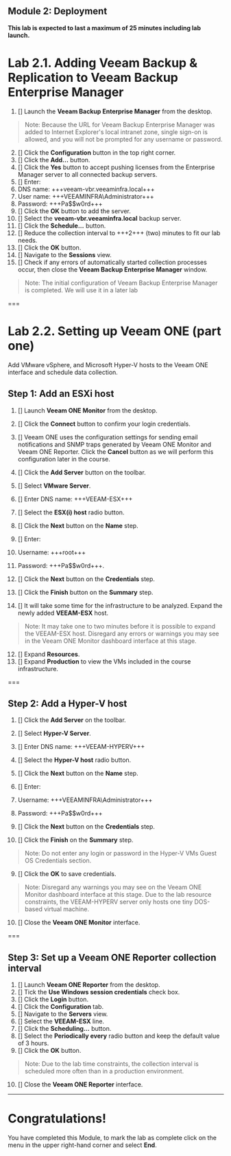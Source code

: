 Module 2: Deployment
---
**This lab is expected to last a maximum of 25 minutes including lab launch.**

# Lab 2.1. Adding Veeam Backup & Replication to Veeam Backup Enterprise Manager

1. [] Launch the **Veeam Backup Enterprise Manager** from the desktop.
> Note: Because the URL for Veeam Backup Enterprise Manager was added to Internet Explorer's local intranet zone, single sign-on is allowed, and you will not be prompted for any username or password.

2. [] Click the **Configuration** button in the top right corner.
3. [] Click the **Add...** button.
4. [] Click the **Yes** button to accept pushing licenses from the Enterprise Manager server to all connected backup servers.
5. [] Enter:
 1. DNS name: +++veeam-vbr.veeaminfra.local+++
 2. User name: +++VEEAMINFRA\Administrator+++
 3. Password: +++Pa$$w0rd+++
6. [] Click the **OK** button to add the server.
7. [] Select the **veeam-vbr.veeaminfra.local** backup server.
8. [] Click the **Schedule...** button.
9. [] Reduce the collection interval to +++2+++ (two) minutes to fit our lab needs.
10. [] Click the **OK** button.
11. [] Navigate to the **Sessions** view.
12. [] Check if any errors of automatically started collection processes occur, then close the **Veeam Backup Enterprise Manager** window.
> Note: The initial configuration of Veeam Backup Enterprise Manager is completed. We will use it in a later
lab

===

# Lab 2.2. Setting up Veeam ONE (part one)

Add VMware vSphere, and Microsoft Hyper-V hosts to the Veeam ONE interface and schedule data
collection.

## Step 1: Add an ESXi host

1. [] Launch **Veeam ONE Monitor** from the desktop.
2. [] Click the **Connect** button to confirm your login credentials.
3. [] Veeam ONE uses the configuration settings for sending email notifications and SNMP traps generated by Veeam ONE Monitor and Veeam ONE Reporter. Click the **Cancel** button as we will perform this configuration later in the course.
4. [] Click the **Add Server** button on the toolbar.
5. [] Select **VMware Server**.
6. [] Enter DNS name: +++VEEAM-ESX+++
7. [] Select the **ESX(i) host** radio button.
8. [] Click the **Next** button on the **Name** step.
9. [] Enter:
 1. Username: +++root+++
 2. Password: +++Pa$$w0rd+++.

10. [] Click the **Next** button on the **Credentials** step.

10. [] Click the **Finish** button on the **Summary** step.
11. [] It will take some time for the infrastructure to be analyzed. Expand the newly added **VEEAM-ESX** host.
> Note: It may take one to two minutes before it is possible to expand the VEEAM-ESX host. Disregard any errors or warnings you may see in the Veeam ONE Monitor dashboard interface at this stage.

12. [] Expand **Resources**.
13. [] Expand **Production** to view the VMs included in the course infrastructure.

===

## Step 2: Add a Hyper-V host

1. [] Click the **Add Server** on the toolbar.
2. [] Select **Hyper-V Server**.
3. [] Enter DNS name: +++VEEAM-HYPERV+++
4. [] Select the **Hyper-V host** radio button.
5. [] Click the **Next** button on the **Name** step.
6. [] Enter: 
 1. Username: +++VEEAMINFRA\Administrator+++
 2. Password: +++Pa$$w0rd+++

7. [] Click the **Next** button on the **Credentials** step.
8. [] Click the **Finish** on the **Summary** step.
> Note: Do not enter any login or password in the Hyper-V VMs Guest OS Credentials section.

9. [] Click the **OK** to save credentials.
> Note: Disregard any warnings you may see on the Veeam ONE Monitor dashboard interface at this stage. Due to the lab resource constraints, the VEEAM-HYPERV server only hosts one tiny DOS-based virtual machine.

10. [] Close the **Veeam ONE Monitor** interface.

===

## Step 3: Set up a Veeam ONE Reporter collection interval

1. [] Launch **Veeam ONE Reporter** from the desktop.
2. [] Tick the **Use Windows session credentials** check box.
3. [] Click the **Login** button.
4. [] Click the **Configuration** tab.
5. [] Navigate to the **Servers** view.
6. [] Select the **VEEAM-ESX** line.
7. [] Click the **Scheduling...** button.
8. [] Select the **Periodically every** radio button and keep the default value of 3 hours.
9. [] Click the **OK** button.
> Note: Due to the lab time constraints, the collection interval is scheduled more often than in a production environment.

10. [] Close the **Veeam ONE Reporter** interface.

---

# Congratulations!

You have completed this Module, to mark the lab as complete click on the menu in the upper right-hand corner and select **End**.
